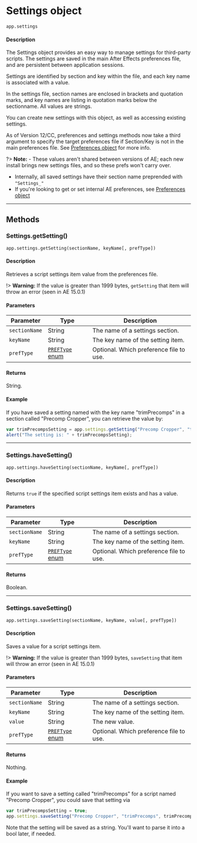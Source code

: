 # Settings object

`app.settings`

#### Description

The Settings object provides an easy way to manage settings for third-party scripts. The settings are saved in the main After Effects preferences file, and are persistent between application sessions.

Settings are identified by section and key within the file, and each key name is associated with a value.

In the settings file, section names are enclosed in brackets and quotation marks, and key names are listing in quotation marks below the sectionname. All values are strings.

You can create new settings with this object, as well as accessing existing settings.

As of Version 12/CC, preferences and settings methods now take a third argument to specify the target preferences file if Section/Key is not in the main preferences file. See [Preferences object](preferences.md) for more info.

?> **Note:** - These values aren't shared between versions of AE; each new install brings new settings files, and so these prefs won't carry over.
- Internally, all saved settings have their section name preprended with `"Settings_"`
- If you're looking to get or set internal AE preferences, see [Preferences object](preferences.md)

---

## Methods

### Settings.getSetting()

`app.settings.getSetting(sectionName, keyName[, prefType])`

#### Description

Retrieves a script settings item value from the preferences file.

!> **Warning:** If the value is greater than 1999 bytes, `getSetting` that item will throw an error (seen in AE 15.0.1)

#### Parameters

|   Parameter   |                       Type                        |               Description               |
| ------------- | ------------------------------------------------- | --------------------------------------- |
| `sectionName` | String                                            | The name of a settings section.         |
| `keyName`     | String                                            | The key name of the setting item.       |
| `prefType`    | [`PREFType` enum](./preferences.md#preftype-enum) | Optional. Which preference file to use. |


#### Returns

String.

#### Example

If you have saved a setting named with the key name "trimPrecomps" in a section called "Precomp Cropper", you can retrieve the value by:

```javascript
var trimPrecompsSetting = app.settings.getSetting("Precomp Cropper", "trimPrecomps");
alert("The setting is: " + trimPrecompsSetting);
```

---

### Settings.haveSetting()

`app.settings.haveSetting(sectionName, keyName[, prefType])`

#### Description

Returns `true` if the specified script settings item exists and has a value.

#### Parameters

|   Parameter   |                       Type                        |               Description               |
| ------------- | ------------------------------------------------- | --------------------------------------- |
| `sectionName` | String                                            | The name of a settings section.         |
| `keyName`     | String                                            | The key name of the setting item.       |
| `prefType`    | [`PREFType` enum](./preferences.md#preftype-enum) | Optional. Which preference file to use. |

#### Returns

Boolean.

---

### Settings.saveSetting()

`app.settings.saveSetting(sectionName, keyName, value[, prefType])`

#### Description

Saves a value for a script settings item.

!> **Warning:** If the value is greater than 1999 bytes, `saveSetting` that item will throw an error (seen in AE 15.0.1)

#### Parameters

|   Parameter   |                       Type                        |               Description               |
| ------------- | ------------------------------------------------- | --------------------------------------- |
| `sectionName` | String                                            | The name of a settings section.         |
| `keyName`     | String                                            | The key name of the setting item.       |
| `value`       | String                                            | The new value.                          |
| `prefType`    | [`PREFType` enum](./preferences.md#preftype-enum) | Optional. Which preference file to use. |

#### Returns

Nothing.

#### Example

If you want to save a setting called "trimPrecomps" for a script named "Precomp Cropper", you could save that setting via

```javascript
var trimPrecompsSetting = true;
app.settings.saveSetting("Precomp Cropper", "trimPrecomps", trimPrecompsSetting);
```

Note that the setting will be saved as a string. You'll want to parse it into a bool later, if needed.
